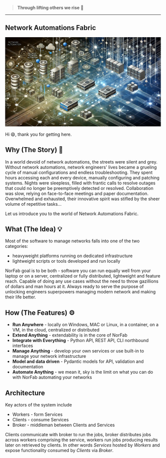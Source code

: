 > **Through lifting others we rise** :rocket:

---

## Network Automations Fabric

![Network Automations Fabric](images/norfab_overview_top_image.webp)


Hi :smile:, thank you for getting here.

## Why (The Story) :book:

In a world devoid of network automations, the streets were silent 
and grey. Without network automations, network engineers' lives 
became a grueling cycle of manual configurations and endless 
troubleshooting. They spent hours accessing each and every device, 
manually configuring and patching systems. Nights were sleepless, 
filled with frantic calls to resolve outages that could no longer 
be preemptively detected or resolved. Collaboration was slow, 
relying on face-to-face meetings and paper documentation. 
Overwhelmed and exhausted, their innovative spirit was stifled by 
the sheer volume of repetitive tasks...

Let us introduce you to the world of Network Automations Fabric.

## What (The Idea) :bulb:

Most of the software to manage networks falls into one of the two categories: 

- heavyweight platforms running on dedicated infrastructure
- lightweight scripts or tools developed and run locally

NorFab goal is to be both - software you can run equally well from
your laptop or on a server, centralized or fully distributed, 
lightweight and feature reach. Capable of doing any use cases 
without the need to throw gazillions of dollars and man hours at 
it. Always ready to serve the purpose of unlocking engineers 
superpowers managing modern network and making their life better.

## How (The Features) :gear:

- **Run Anywhere** - locally on Windows, MAC or Linux, in a container, on a VM, in the cloud, centralized or distributed
- **Extend Anything** - extendability is in the core of NorFab
- **Integrate with Everything** - Python API, REST API, CLI northbound interfaces
- **Manage Anything** - develop your own services or use built-in to manage your network infrastructure
- **Model and data driven** - Pydantic models for API, validation and documentation
- **Automate Anything** - we mean it, sky is the limit on what you can do with NorFab automating your networks

## Architecture 

Key actors of the system include

- Workers - form Services
- Clients - consume Services
- Broker - middleman between Clients and Services

Clients communicate with broker to run the jobs, broker distributes 
jobs across workers comprising the service, workers run jobs producing 
results later on retrieved by clients. In other words *Services* 
hosted by *Workers* and expose functionality consumed by *Clients* 
via *Broker*.